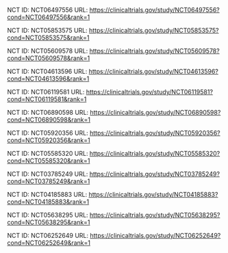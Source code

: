 NCT ID: NCT06497556
URL: https://clinicaltrials.gov/study/NCT06497556?cond=NCT06497556&rank=1

NCT ID: NCT05853575
URL: https://clinicaltrials.gov/study/NCT05853575?cond=NCT05853575&rank=1

NCT ID: NCT05609578
URL: https://clinicaltrials.gov/study/NCT05609578?cond=NCT05609578&rank=1

NCT ID: NCT04613596
URL: https://clinicaltrials.gov/study/NCT04613596?cond=NCT04613596&rank=1

NCT ID: NCT06119581
URL: https://clinicaltrials.gov/study/NCT06119581?cond=NCT06119581&rank=1

NCT ID: NCT06890598
URL: https://clinicaltrials.gov/study/NCT06890598?cond=NCT06890598&rank=1

NCT ID: NCT05920356
URL: https://clinicaltrials.gov/study/NCT05920356?cond=NCT05920356&rank=1

NCT ID: NCT05585320
URL: https://clinicaltrials.gov/study/NCT05585320?cond=NCT05585320&rank=1

NCT ID: NCT03785249
URL: https://clinicaltrials.gov/study/NCT03785249?cond=NCT03785249&rank=1

NCT ID: NCT04185883
URL: https://clinicaltrials.gov/study/NCT04185883?cond=NCT04185883&rank=1

NCT ID: NCT05638295
URL: https://clinicaltrials.gov/study/NCT05638295?cond=NCT05638295&rank=1

NCT ID: NCT06252649
URL: https://clinicaltrials.gov/study/NCT06252649?cond=NCT06252649&rank=1